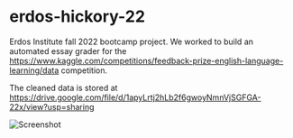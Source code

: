 # erdos-hickory-22
Erdos Institute fall 2022 bootcamp project. We worked to build an automated essay grader for the https://www.kaggle.com/competitions/feedback-prize-english-language-learning/data competition. 

The cleaned data is stored at https://drive.google.com/file/d/1apyLrtj2hLb2f6gwoyNmnVjSGFGA-22x/view?usp=sharing

![Screenshot](documentss/images/guiexample.png)
